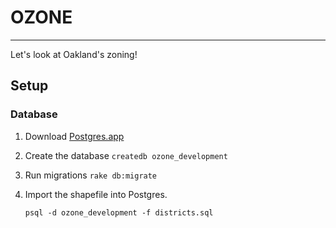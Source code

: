 # OZONE
--------
Let's look at Oakland's zoning!

## Setup

### Database
1. Download [Postgres.app](http://postgresapp.com/)
2. Create the database `createdb ozone_development`
3. Run migrations `rake db:migrate`
3. Import the shapefile into Postgres.

	`psql -d ozone_development -f districts.sql`
